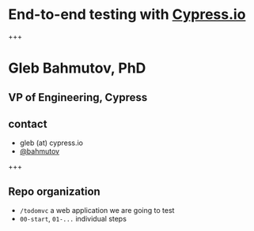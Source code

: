 # End-to-end testing with [Cypress.io](https://cypress.io)

+++

# Gleb Bahmutov, PhD

## VP of Engineering, Cypress

## contact

- gleb (at) cypress.io
- [@bahmutov](https://twitter.com/bahmutov)

+++

## Repo organization

- `/todomvc` a web application we are going to test
- `00-start`, `01-...` individual steps
